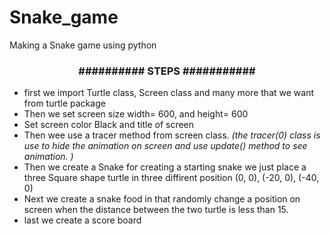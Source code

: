 # Snake_game
Making a Snake game using python <br>

<h3 style ="text-align:center"> ########## STEPS ########### </h3>
<ul>
<li>
first we import Turtle class, Screen class and many more that we want from turtle package</li>
<li>
Then we set screen size width= 600,  and height= 600</li>
<li>Set screen color Black and title of screen</li>
<li> Then wee use a tracer method from screen class. <i>(the tracer(0) class is use to hide the animation on screen and use update() method to see animation. )</i></li>
<li>Then we create a Snake for creating a starting snake we just place a three Square shape turtle in three diffirent position (0, 0), (-20, 0), (-40, 0)
</li>
<li>Next we create a snake food in that randomly change a position on screen when the distance between the two turtle is less than 15.
</li>
<li>
last we create a score board </li>
</ul>